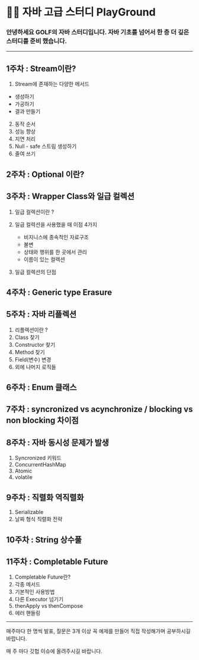 # 👨‍💻 자바 고급 스터디 PlayGround

### 안녕하세요 GOLF의 자바 스터디입니다. 자바 기초를 넘어서 한 층 더 깊은 스터디를 준비 했습니다.

--------------------------------------------------------------------------------------------------

## 1주차 : Stream이란? 

1. Stream에 존재하는 다양한 메서드

  - 생성하기
  - 가공하기
  - 결과 만들기

2. 동작 순서
3. 성능 향상
3. 지연 처리
4. Null - safe 스트림 생성하기
5. 줄여 쓰기

## 2주차 : Optional 이란?

## 3주차 : Wrapper Class와 일급 컬렉션

1. 일급 컬렉션이란 ?

2. 일급 컬력션을 사용했을 때 이점 4가지

   - 비지니스에 종속적인 자료구조
   - 불변
   - 상태와 행위를 한 곳에서 관리
   - 이름이 있는 컬렉션
   
3. 일급 컬렉션의 단점

## 4주차 : Generic type Erasure

## 5주차 : 자바 리플렉션

1. 리플렉션이란 ?
2. Class 찾기
3. Constructor 찾기
4. Method 찾기
5. Field(변수) 변경
6. 외에 나머지 로직들 

## 6주차 : Enum 클래스

## 7주차 : syncronized vs acynchronize / blocking vs non blocking 차이점

## 8주차 : 자바 동시성 문제가 발생

1. Syncronized 키워드
2. ConcurrentHashMap
3. Atomic
4. volatile

## 9주차 : 직렬화 역직렬화

1. Serializable
2. 날짜 형식 직렬화 전략

## 10주차 : String 상수풀

## 11주차 : Completable Future

1. Completable Future란?
2. 각종 메서드
3. 기본적인 사용방법
4. 다른 Executor 넘기기
5. thenApply vs thenCompose
6. 에러 핸들링

--------------------------------------------------------------------------------------

매주마다 한 명씩 발표, 질문은 3개 이상 꼭 예제를 만들어 직접 작성해가며 공부하시길 바랍니다.

매 주 마다 깃헙 이슈에 올려주시길 바랍니다.

